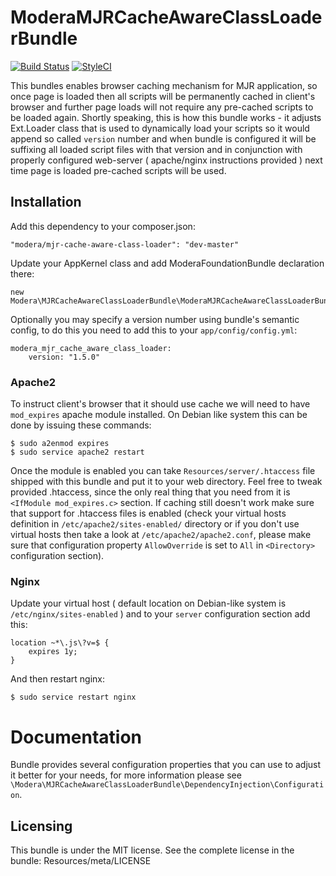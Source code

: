 # ModeraMJRCacheAwareClassLoaderBundle

[![Build Status](https://travis-ci.org/modera/foundation.svg?branch=master)](https://travis-ci.org/modera/foundation)
[![StyleCI](https://styleci.io/repos/29132526/shield)](https://styleci.io/repos/29132526)

This bundles enables browser caching mechanism for MJR application, so once page is loaded then all scripts will be
permanently cached in client's browser and further page loads will not require any pre-cached scripts to be loaded
again. Shortly speaking, this is how this bundle works - it adjusts Ext.Loader class that is used to dynamically load your
scripts so it would append so called `version` number and when bundle is configured it will be suffixing all loaded
script files with that version and in conjunction with properly configured web-server ( apache/nginx instructions
provided ) next time page is loaded pre-cached scripts will be used.

## Installation

Add this dependency to your composer.json:

    "modera/mjr-cache-aware-class-loader": "dev-master"

Update your AppKernel class and add ModeraFoundationBundle declaration there:

    new Modera\MJRCacheAwareClassLoaderBundle\ModeraMJRCacheAwareClassLoaderBundle()

Optionally you may specify a version number using bundle's semantic config, to do this you need to add this to your
`app/config/config.yml`:

    modera_mjr_cache_aware_class_loader:
        version: "1.5.0"

### Apache2

To instruct client's browser that it should use cache we will need to have `mod_expires` apache module installed. On Debian
like system this can be done by issuing these commands:

    $ sudo a2enmod expires
    $ sudo service apache2 restart

Once the module is enabled you can take `Resources/server/.htaccess` file shipped with this bundle and put it to
your web directory. Feel free to tweak provided .htaccess, since the only real thing that you need from it is
`<IfModule mod_expires.c>` section. If caching still doesn't work make sure that support for .htaccess files is enabled
(check your virtual hosts definition in `/etc/apache2/sites-enabled/` directory or if you don't use virtual hosts
 then take a look at `/etc/apache2/apache2.conf`, please make sure that configuration property `AllowOverride` is set
 to `All` in `<Directory>` configuration section).

### Nginx

Update your virtual host ( default location on Debian-like system is `/etc/nginx/sites-enabled` ) and to your `server`
configuration section add this:

    location ~*\.js\?v=$ {
        expires 1y;
    }

And then restart nginx:

    $ sudo service restart nginx


# Documentation

Bundle provides several configuration properties that you can use to adjust it better for your needs, for
more information please see `\Modera\MJRCacheAwareClassLoaderBundle\DependencyInjection\Configuration`.

## Licensing

This bundle is under the MIT license. See the complete license in the bundle:
Resources/meta/LICENSE